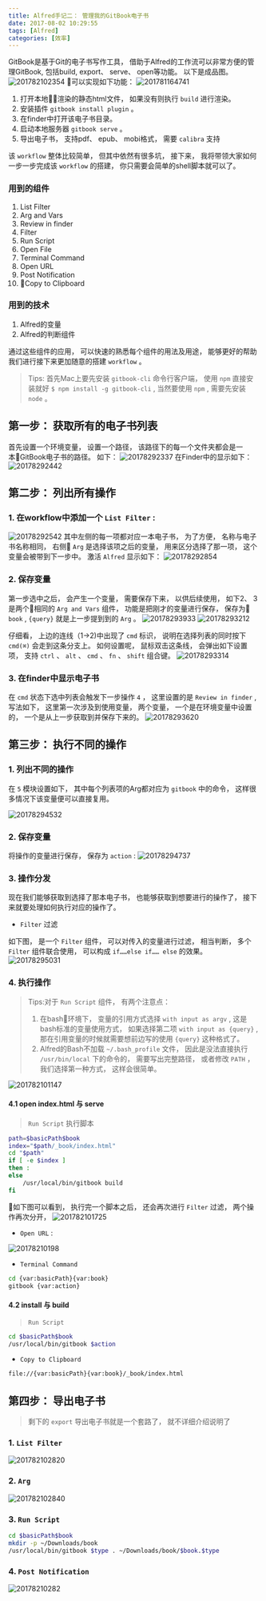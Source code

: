 ```yaml
---
title: Alfred手记二： 管理我的GitBook电子书
date: 2017-08-02 10:29:55
tags: [Alfred]
categories: [效率]
---
```


GitBook是基于Git的电子书写作工具， 借助于Alfred的工作流可以非常方便的管理GitBook, 包括build, export、 serve、 open等功能。 以下是成品图。
![201782102354](alfred2-GitBook/201782102354.png)
可以实现如下功能：
![201781164741](alfred2-GitBook/201781164741.png)

1. 打开本地渲染的静态html文件， 如果没有则执行 `build` 进行渲染。
2. 安装插件 `gitbook install plugin` 。
3. 在finder中打开该电子书目录。
4. 启动本地服务器 `gitbook serve` 。
5. 导出电子书， 支持pdf、 epub、 mobi格式， 需要 `calibra` 支持

该 `workflow` 整体比较简单， 但其中依然有很多坑， 接下来， 我将带领大家如何一步一步完成该 `workflow` 的搭建， 你只需要会简单的shell脚本就可以了。

### 用到的组件

1. List Filter
2. Arg and Vars
3. Review in finder
4. Filter
5. Run Script
6. Open File
7. Terminal Command
8. Open URL
9. Post Notification
10. Copy to Clipboard

### 用到的技术

1. Alfred的变量
2. Alfred的判断组件

通过这些组件的应用， 可以快速的熟悉每个组件的用法及用途， 能够更好的帮助我们进行接下来更加随意的搭建 `workflow` 。

> Tips: 首先Mac上要先安装 `gitbook-cli` 命令行客户端， 使用 `npm` 直接安装就好 `$ npm install -g gitbook-cli` , 当然要使用 `npm` , 需要先安装 `node` 。

## 第一步： 获取所有的电子书列表

首先设置一个环境变量， 设置一个路径， 该路径下的每一个文件夹都会是一本GitBook电子书的路径。 如下：
![20178292337](alfred2-GitBook/20178292337.png)
在Finder中的显示如下：
![20178292442](assets/20178292442.png)

## 第二步： 列出所有操作

### 1. 在workflow中添加一个 `List Filter` :

![20178292542](assets/20178292542.png)
其中左侧的每一项都对应一本电子书， 为了方便， 名称与电子书名称相同， 右侧 `Arg` 是选择该项之后的变量， 用来区分选择了那一项， 这个变量会被带到下一步中。
激活 `Alfred` 显示如下：
![20178292854](assets/20178292854.png)

### 2. 保存变量

第一步选中之后， 会产生一个变量， 需要保存下来， 以供后续使用， 如下2、 3是两个相同的 `Arg and Vars` 组件， 功能是把刚才的变量进行保存， 保存为 `book` , `{query}` 就是上一步提到到的 `Arg` 。
![20178293933](assets/20178293933.png)
![20178293212](assets/20178293212.png)

仔细看， 上边的连线（1->2)中出现了 `cmd` 标识， 说明在选择列表的同时按下 `cmd(⌘)` 会走到这条分支上。 如何设置呢， 鼠标双击这条线， 会弹出如下设置项， 支持 `ctrl` 、 `alt` 、 `cmd` 、 `fn` 、 `shift` 组合键。
![20178293314](assets/20178293314.png)

### 3. 在finder中显示电子书

在 `cmd` 状态下选中列表会触发下一步操作 `4` ， 这里设置的是 `Review in finder` , 写法如下， 这里第一次涉及到使用变量， 两个变量， 一个是在环境变量中设置的， 一个是从上一步获取到并保存下来的。
![20178293620](assets/20178293620.png)

## 第三步： 执行不同的操作

### 1. 列出不同的操作

在 `5` 模块设置如下， 其中每个列表项的Arg都对应为 `gitbook` 中的命令， 这样很多情况下该变量便可以直接复用。

![20178294532](assets/20178294532.png)

### 2. 保存变量

将操作的变量进行保存， 保存为 `action` :
![20178294737](assets/20178294737.png)

### 3. 操作分发

现在我们能够获取到选择了那本电子书， 也能够获取到想要进行的操作了， 接下来就要处理如何执行对应的操作了。

- `Filter` 过滤

如下图， 是一个 `Filter` 组件， 可以对传入的变量进行过滤， 相当判断， 多个 `Filter` 组件联合使用， 可以构成 `if……else if…… else` 的效果。
![20178295031](assets/20178295031.png)

### 4. 执行操作

> Tips:对于 `Run Script` 组件， 有两个注意点：
> 1. 在bash环境下， 变量的引用方式选择 `with input as argv` , 这是bash标准的变量使用方式， 如果选择第二项 `with input as {query}` , 那在引用变量的时候就需要想前边写的使用 `{query}` 这种格式了。
> 2. Alfred的Bash不加载 `~/.bash_profile` 文件， 因此是没法直接执行 `/usr/bin/local` 下的命令的， 需要写出完整路径， 或者修改 `PATH` ， 我们选择第一种方式， 这样会很简单。

![201782101147](assets/201782101147.png)

#### 4.1 open index.html 与 serve

> `Run Script` 执行脚本

```bash
path=$basicPath$book
index="$path/_book/index.html"
cd "$path"
if [ -e $index ]
then :
else
	/usr/local/bin/gitbook build
fi
```

如下图可以看到， 执行完一个脚本之后， 还会再次进行 `Filter` 过滤， 两个操作再次分开，
![201782101725](assets/201782101725.png)

- `Open URL` :

![20178210198](assets/20178210198.png)

- `Terminal Command`

```bash
cd {var:basicPath}{var:book}
gitbook {var:action}
```

#### 4.2 install 与 build

> `Run Script`

```bash
cd $basicPath$book
/usr/local/bin/gitbook $action
```

- `Copy to Clipboard`

```bash
file://{var:basicPath}{var:book}/_book/index.html
```

## 第四步： 导出电子书

> 剩下的 `export` 导出电子书就是一个套路了， 就不详细介绍说明了

### 1. `List Filter`

![201782102820](assets/201782102820.png)

### 2. `Arg`

![201782102840](assets/201782102840.png)

### 3. `Run Script`

```bash
cd $basicPath$book
mkdir -p ~/Downloads/book
/usr/local/bin/gitbook $type . ~/Downloads/book/$book.$type
```

### 4. `Post Notification`

![20178210282](assets/20178210282.png)
